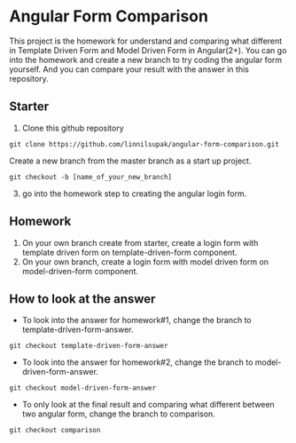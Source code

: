 # Angular Form Comparison

This project is the homework for understand and comparing what different in Template Driven Form and Model Driven Form in Angular(2+).
You can go into the homework and create a new branch to try coding the angular form yourself. And you can compare your result with the answer in this repository.

## Starter
1. Clone this github repository
```shell
git clone https://github.com/linnilsupak/angular-form-comparison.git
```
Create a new branch from the master branch as a start up project.
```shell
git checkout -b [name_of_your_new_branch]
```
3. go into the homework step to creating the angular login form.

## Homework
1. On your own branch create from starter, create a login form with template driven form on template-driven-form component.
2. On your own branch, create a login form with model driven form on model-driven-form component.

## How to look at the answer
+ To look into the answer for homework#1, change the branch to template-driven-form-answer. 
```shell
git checkout template-driven-form-answer
```
+ To look into the answer for homework#2, change the branch to model-driven-form-answer.
```shell
git checkout model-driven-form-answer
```
+ To only look at the final result and comparing what different between two angular form, change the branch to comparison.
```shell
git checkout comparison
```
